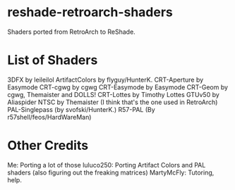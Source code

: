# reshade-retroarch-shaders
Shaders ported from RetroArch to ReShade.

# List of Shaders

3DFX by leileilol
ArtifactColors by flyguy/HunterK.
CRT-Aperture by Easymode
CRT-cgwg by cgwg
CRT-Easymode by Easymode
CRT-Geom by cgwg, Themaister and DOLLS!
CRT-Lottes by Timothy Lottes
GTUv50 by Aliaspider
NTSC by Themaister (I think that's the one used in RetroArch)
PAL-Singlepass (by svofski/HunterK.)
R57-PAL (By r57shell/feos/HardWareMan)

# Other Credits
Me: Porting a lot of those
luluco250: Porting Artifact Colors and PAL shaders (also figuring out the freaking matrices)
MartyMcFly: Tutoring, help.
